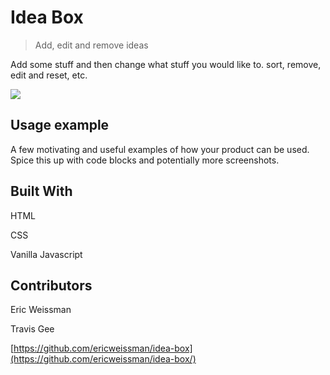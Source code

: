 # Idea Box
> Add, edit and remove ideas  


Add some stuff and then change what stuff you would like to. sort, remove, edit and reset, etc.

![](header.png)

## Usage example

A few motivating and useful examples of how your product can be used. Spice this up with code blocks and potentially more screenshots.

## Built With
HTML

CSS

Vanilla Javascript

## Contributors

Eric Weissman

Travis Gee

[https://github.com/ericweissman/idea-box](https://github.com/ericweissman/idea-box/)





